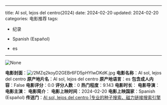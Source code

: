 
---
title: Al sol, lejos del centro(2024)
date: 2024-02-20
updated: 2024-02-20
categories: 电影推荐
tags:

- 纪录

- Spanish (Español)
- es
---

<img src="https://image.tmdb.org/t/p/originalNone" alt="None" title="None">

**电影封面**：<img src="https://image.tmdb.org/t/p/w200/2MZq2koyD2GEBr6FD5pHYIwDKdK.jpg" alt="/2MZq2koyD2GEBr6FD5pHYIwDKdK.jpg" title="/2MZq2koyD2GEBr6FD5pHYIwDKdK.jpg">
**电影名称**：Al sol, lejos del centro
**原产地片名**：Al sol, lejos del centro
**原产地语言**：es
**包含成人内容**：False
**电影评分**：0.0
**评分人数**：0
**热门程度**：9.143
**电影时长**：
**电影导演**：
**电影主演**：
**电影简介**：
**电影上映时间**：2024-02-20
**电影上映国家**：Spanish (Español)
**传送门**：[Al sol, lejos del centro |专业的种子搜索、磁力链接搜索引擎](https://movie.amd794.com:2083/?search=Al%20sol%2C%20lejos%20del%20centro&ordering=&mode=match_phrase&page_size=10&page=1)

